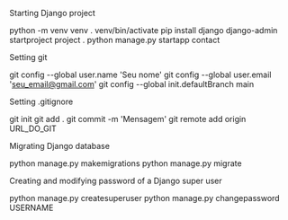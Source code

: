 Starting Django project

python -m venv venv
. venv/bin/activate
pip install django
django-admin startproject project .
python manage.py startapp contact


Setting git

git config --global user.name 'Seu nome'
git config --global user.email 'seu_email@gmail.com'
git config --global init.defaultBranch main

Setting .gitignore

git init
git add .
git commit -m 'Mensagem'
git remote add origin URL_DO_GIT


Migrating Django database

python manage.py makemigrations
python manage.py migrate


Creating and modifying password of a Django super user

python manage.py createsuperuser
python manage.py changepassword USERNAME